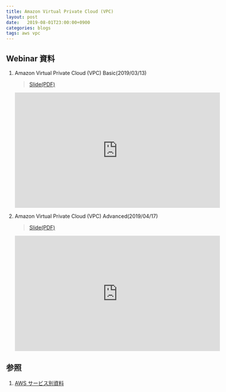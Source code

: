 ```yaml
---
title: Amazon Virtual Private Cloud (VPC)
layout: post
date:   2019-08-01T23:00:00+0900
categories: blogs
tags: aws vpc
---
```


## Webinar 資料

1. Amazon Virtual Private Cloud (VPC) Basic(2019/03/13)

    > [Slide(PDF)](https://d1.awsstatic.com/webinars/jp/pdf/services/20190313_AWS-BlackBelt-VPC.pdf)

    <iframe width="560" height="315" src="https://www.youtube.com/embed/aHEVvsk6pkI" frameborder="0" allow="accelerometer; autoplay; encrypted-media; gyroscope; picture-in-picture" allowfullscreen></iframe>

2. Amazon Virtual Private Cloud (VPC) Advanced(2019/04/17)

    > [Slide(PDF)](https://d1.awsstatic.com/webinars/jp/pdf/services/20190417_AWS-BlackBelt-VPC-Advanced.pdf)

    <iframe width="560" height="315" src="https://www.youtube.com/embed/WCq_2-zkV44" frameborder="0" allow="accelerometer; autoplay; encrypted-media; gyroscope; picture-in-picture" allowfullscreen></iframe>

## 参照

1. [AWS サービス別資料](https://aws.amazon.com/jp/aws-jp-introduction/aws-jp-webinar-service-cut/)
